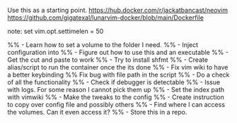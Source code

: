 Use this as a starting point.
https://hub.docker.com/r/jackatbancast/neovim
https://github.com/gigatexal/lunarvim-docker/blob/main/Dockerfile

note: set vim.opt.settimelen = 50

%% - Learn how to set a volume to the folder I need.
%% - Inject configuration into
%% - Figure out how to use this and an executable
%% - Get the cut and paste to work
%% - Try to install shfmt
%% - Create alias/script to run the container once the its done 
%% - Fix vim wiki to have a better keybinding
%% Fix bug with file path in the script
%% - Do a check of all the functionality
%% -   Check if debugger is detectable
%% -   Issue with logs. For some reason I cannot pick them up
%% - Set the index path with vimwiki
%% - Make the tweaks to the config
%% - Create instruction to copy over config file and possibly others
%% - Find where I can access the volumes.  Can it even access it?
%% - Store this in a repo.
